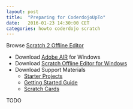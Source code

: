 ```yaml
---
layout: post
title:  "Preparing for CoderdojoUpTo"
date:   2016-01-23 14:30:00 CET
categories: howto coderdojo scratch
---
```


Browse [Scratch 2 Offline Editor](https://scratch.mit.edu/scratch2download/)

- Download [Adobe AIR](https://get.adobe.com/air/) for Windows
- Download [Scratch Offline Editor for Windows](https://scratch.mit.edu/scratchr2/static/sa/Scratch-442.exe)
- Download Support Materials
  - [Starter Projects](https://scratch.mit.edu/scratchr2/static/sa/Scratch2StarterProjects.zip)
  - [Getting Started Guide](https://cdn.scratch.mit.edu/scratchr2/static/__29cebbddad1a2303315dedb62fd76793__/pdfs/help/Getting-Started-Guide-Scratch2.pdf)
  - [Scratch Cards](https://cdn.scratch.mit.edu/scratchr2/static/__29cebbddad1a2303315dedb62fd76793__/pdfs/help/Scratch2Cards.pdf)

TODO



<!-- EOF -->
